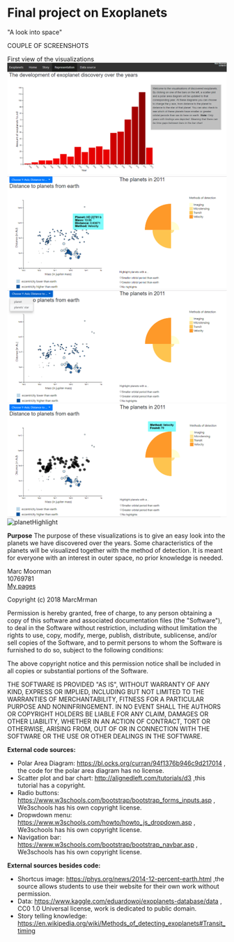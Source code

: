 # Final project on Exoplanets  

"A look into space"  

COUPLE OF SCREENSHOTS  

First view of the visualizations
![barChart](doc/screenshotBarChart.png)
![lowerPartSite](doc/screenshotScatterArea.png)
![dropdownMenu](doc/screenshotDropdownMenu.png)
![areaDiagram](doc/screenshotHoveringAreaDiagram.png)
![planetHighlight](doc/screenshotHighlightingPlanets.png)


**Purpose**
The purpose of these visualizations is to give an easy look into the planets we have discovered over the years. Some characteristics of the planets will be visualized together with the method of detection.  It is meant for everyone with an interest in outer space, no prior knowledge is needed.  

Marc Moorman  
10769781  
<a href="https://marcmrman.github.io/final_project/">My pages</a>  

Copyright (c) 2018 MarcMrman

Permission is hereby granted, free of charge, to any person obtaining a copy
of this software and associated documentation files (the "Software"), to deal
in the Software without restriction, including without limitation the rights
to use, copy, modify, merge, publish, distribute, sublicense, and/or sell
copies of the Software, and to permit persons to whom the Software is
furnished to do so, subject to the following conditions:

The above copyright notice and this permission notice shall be included in all
copies or substantial portions of the Software.

THE SOFTWARE IS PROVIDED "AS IS", WITHOUT WARRANTY OF ANY KIND, EXPRESS OR
IMPLIED, INCLUDING BUT NOT LIMITED TO THE WARRANTIES OF MERCHANTABILITY,
FITNESS FOR A PARTICULAR PURPOSE AND NONINFRINGEMENT. IN NO EVENT SHALL THE
AUTHORS OR COPYRIGHT HOLDERS BE LIABLE FOR ANY CLAIM, DAMAGES OR OTHER
LIABILITY, WHETHER IN AN ACTION OF CONTRACT, TORT OR OTHERWISE, ARISING FROM,
OUT OF OR IN CONNECTION WITH THE SOFTWARE OR THE USE OR OTHER DEALINGS IN THE
SOFTWARE.  

**External code sources:**  
- Polar Area Diagram: https://bl.ocks.org/curran/94f1376b946c9d217014 , the code for the polar area diagram has no license.  
- Scatter plot and bar chart: http://alignedleft.com/tutorials/d3 ,this tutorial has a copyright.  
- Radio buttons: https://www.w3schools.com/bootstrap/bootstrap_forms_inputs.asp , We3schools has his own copyright license.  
- Dropwdown menu: https://www.w3schools.com/howto/howto_js_dropdown.asp , We3schools has his own copyright license.  
- Navigation bar: https://www.w3schools.com/bootstrap/bootstrap_navbar.asp , We3schools has his own copyright license.  

**External sources besides code:**
- Shortcus image: https://phys.org/news/2014-12-percent-earth.html ,the source allows students to use their website for their own work without permission.  
- Data:  https://www.kaggle.com/eduardowoj/exoplanets-database/data , CC0 1.0 Universal license, work is dedicated to public domain.  
- Story telling knowledge: https://en.wikipedia.org/wiki/Methods_of_detecting_exoplanets#Transit_timing